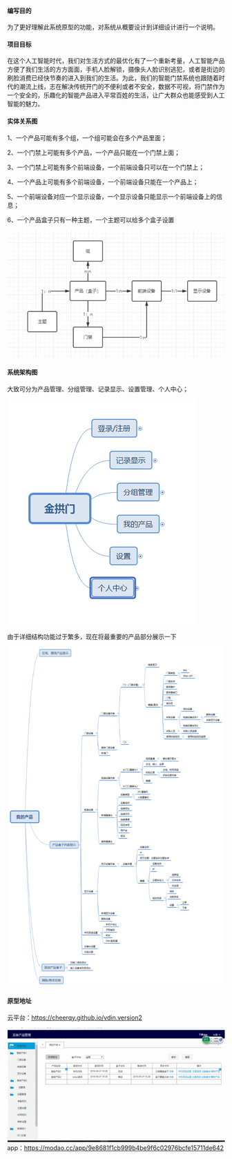 #### 编写目的

为了更好理解此系统原型的功能，对系统从概要设计到详细设计进行一个说明。

#### 项目目标

在这个人工智能时代，我们对生活方式的最优化有了一个重新考量，人工智能产品方便了我们生活的方方面面，手机人脸解锁，摄像头人脸识别逃犯，或者是街边的刷脸消费已经快节奏的进入到我们的生活。为此，我们的智能门禁系统也跟随着时代的潮流上线，志在解决传统开门的不便利或者不安全，数据不可视，将门禁作为一个安全的，乐趣化的智能产品进入平常百姓的生活，让广大群众也能感受到人工智能的魅力。

#### 实体关系图

1、一个产品可能有多个组，一个组可能会在多个产品里面；

2、一个门禁上可能有多个产品，一个产品只能在一个门禁上面；

3、一个门禁上可能有多个前端设备，一个前端设备只可以在一个门禁上；

4、一个产品上可能有多个前端设备，一个前端设备只能在一个产品上；

5、一个前端设备对应一个显示设备，一个显示设备只能显示一个前端设备上的信息；

6、一个产品盒子只有一种主题，一个主题可以给多个盒子设置

![img](https://github.com/CheerQY/vdin.version2/blob/master/rn.png)

#### 系统架构图

大致可分为产品管理、分组管理、记录显示、设置管理、个人中心；

![img](https://github.com/CheerQY/vdin.version2/blob/master/total.png)

由于详细结构功能过于繁多，现在将最重要的产品部分展示一下

![img](https://github.com/CheerQY/vdin.version2/blob/master/product.png)



#### 原型地址

云平台：https://cheerqy.github.io/vdin.version2

![img](https://github.com/CheerQY/vdin.version2/blob/master/GIF.gif)
app：https://modao.cc/app/9e8681f1cb999b4be9f6c02976bcfe15711de642
